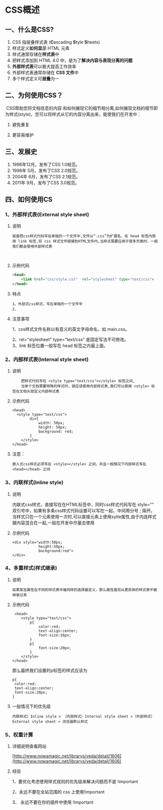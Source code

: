 # CSS概述

## 一、什么是CSS?​

1. CSS 指层叠样式表 \(**C**ascading **S**tyle **S**heets\)
2. 样式定义**如何显示** HTML 元素
3. 样式通常存储在**样式表**中
4. 把样式添加到 HTML 4.0 中，是为了**解决内容与表现分离的问题**
5. **外部样式表**可以极大提高工作效率
6. 外部样式表通常存储在 **CSS 文件**中
7. 多个样式定义可**层叠**为一

## 二、为何使用CSS？

​    CSS帮助您将文档信息的内容 和如何展现它的细节相分离,如何展现文档的细节即为样式\(style\)。您可以将样式从它的内容分离出来，能使我们在开发中：

1. 避免重复

2. 更容易维护

## 三、发展史

1. 1996年12月，发布了CSS 1.0规范。
2. 1998年 5月，发布了CSS 2.0规范。
3. 2004年 6月，发布了CSS 2.1规范。
4. 2011年 9月，发布了CSS 3.0规范。

## 四、如何使用CS

### 1、外部样式表\(External style sheet\)

1. 说明

   ```
   就是把css样式代码写在单独的一个文件中,文件以“.css”为扩展名，在 head 标签内使用 link 标签,将 css 样式文件链接到HTML文件内,当样式需要应用于很多页面时，一般我们都会使用外部样式表
   ```

   ​

2. 示例代码

   ```html
   <head>
       <link href="css/style.css"  rel="stylesheet" type="text/css">
   </head>
   ```

3. 特点

   ```
   1、外部式css样式，写在单独的一个文件中
   2、
   ```

4. 注意事项

   1、css样式文件名称以有意义的英文字母命名，如 main.css。

   2、rel="stylesheet" type="text/css" 是固定写法不可修改。  
   3、link 标签位置一般写在 head 标签之内最上面。

### 2、内部样式表\(Internal style sheet\)

1. 说明

   ```
       把样式代码写在 <style type="text/css"></style> 标签之间,
       当单个文档需要特殊的样式时，就应该使用内部样式表,我们可以使用 <style> 标签在文档头部定义内部样式表
   ```

2. 示例代码

   ```
   <head>
     <style type="text/css">
           div{
               width: 50px;
               height: 50px;
               background: red;
           }
       </style>
   </head>
   ```

3. 注意：

   ```
   嵌入式css样式必须写在 <style></style> 之间，并且一般情况下内部样式写在 <head></head> 之间
   ```

### 3、内联样式\(Inline style\)

1. 说明

   内联式css样式，直接写在在HTML标签中，同时css样式代码写在 style="" 双引号中，如果有多条css样式代码设置可以写在一起，中间用分号 ; 隔开。当样式只在一个元素使用一次时,可以直接元素上使用sytle属性,由于内连样式跟内容混合在一起,一般在开发中尽量去使用

2. 示例代码

   ```
   <div style="width:50px;
               height:50px;
               background:red">
   </div>
   ```

### 4、多重样式\(样式继承\)

1. 说明

   ```
   如果某些属性在不同的样式表中被同样的选择器定义，那么属性值将从更具体的样式表中被继承过来
   ```

2. 示例代码

   ```
    <head>
       <style type="text/css">
           p{
               color:red;
               text-align:center;
               font-size:16px;
           }
           p{
               font-size:20px;
           }
       </style>
   </head>
   ```

   那么最终我们设置的p标签的样式应该为

   ```
   p{
    color:red;
    text-align:center;
    font-size:20px;
   }
   ```

3. 一般情况下的优先级

   ```
   内联样式）Inline style > （内部样式）Internal style sheet >（外部样式）External style sheet > 浏览器默认样式
   ```

### 5、权重计算

1. 详细说明查看网站

   [http://www.nowamagic.net/librarys/veda/detail/1606](http://www.nowamagic.net/librarys/veda/detail/1606)

2. 经验

   1、要优化考虑使用样式规则的优先级来解决问题而不是 !important

   2、永远不要在全站范围的 css 上使用!important

   3、 永远不要在你的插件中使用 !important



